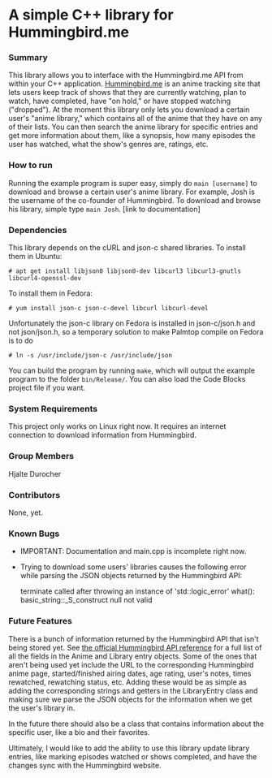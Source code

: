 # A simple C++ library for Hummingbird.me

### Summary

This library allows you to interface with the Hummingbird.me API from within your C++ application. [Hummingbird.me](https://hummingbird.me) is an anime tracking site that lets users keep track of shows that they are currently watching, plan to watch, have completed, have "on hold," or have stopped watching ("dropped"). At the moment this library only lets you download a certain user's "anime library," which contains all of the anime that they have on any of their lists. You can then search the anime library for specific entries and get more information about them, like a synopsis, how many episodes the user has watched, what the show's genres are, ratings, etc.

### How to run

Running the example program is super easy, simply do `main [username]` to download and browse a certain user's anime library. For example, Josh is the username of the co-founder of Hummingbird. To download and browse his library, simple type `main Josh`.
[link to documentation]

### Dependencies

This library depends on the cURL and json-c shared libraries. To install them in Ubuntu:

    # apt get install libjson0 libjson0-dev libcurl3 libcurl3-gnutls libcurl4-openssl-dev
    
To install them in Fedora:

    # yum install json-c json-c-devel libcurl libcurl-devel
    
Unfortunately the json-c library on Fedora is installed in json-c/json.h and not json/json.h, so a temporary solution to make Palmtop compile on Fedora is to do

    # ln -s /usr/include/json-c /usr/include/json
    
You can build the program by running `make`, which will output the example program to the folder `bin/Release/`. You can also load the Code Blocks project file if you want.

### System Requirements

This project only works on Linux right now. It requires an internet connection to download information from Hummingbird.

### Group Members

Hjalte Durocher

### Contributors

None, yet.

### Known Bugs

* IMPORTANT: Documentation and main.cpp is incomplete right now.

* Trying to download some users' libraries causes the following error while parsing the JSON objects returned by the Hummingbird API:

    terminate called after throwing an instance of 'std::logic_error'
    what():  basic_string::_S_construct null not valid
    
### Future Features

There is a bunch of information returned by the Hummingbird API that isn't being stored yet. See [the official Hummingbird API reference](https://github.com/hummingbird-me/hummingbird/wiki/API-v1-Structures) for a full list of all the fields in the Anime and Library entry objects. Some of the ones that aren't being used yet include the URL to the corresponding Hummingbird anime page, started/finished airing dates, age rating, user's notes, times rewatched, rewatching status, etc. Adding these would be as simple as adding the corresponding strings and getters in the LibraryEntry class and making sure we parse the JSON objects for the information when we get the user's library in.

In the future there should also be a class that contains information about the specific user, like a bio and their favorites.

Ultimately, I would like to add the ability to use this library update library entries, like marking episodes watched or shows completed, and have the changes sync with the Hummingbird website.
